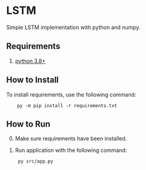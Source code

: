 # LSTM

Simple LSTM implementation with python and numpy.

## Requirements

1. [python 3.8+](https://python.org/)

## How to Install

To install requirements, use the following command:

        py -m pip install -r requirements.txt

## How to Run

0. Make sure requirements have been installed.

1. Run application with the following command:

        py src/app.py
